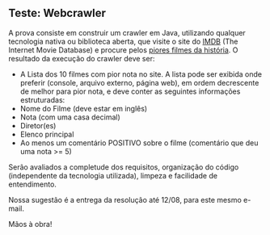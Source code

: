 ## Teste: Webcrawler

A prova consiste em construir um crawler em Java, utilizando qualquer tecnologia nativa ou biblioteca aberta, que visite o site do [IMDB]( https://www.imdb.com) (The Internet Movie Database) e procure pelos [piores filmes da história]( https://www.imdb.com/chart/bottom).
O resultado da execução do crawler deve ser:

- A Lista dos 10 filmes com pior nota no site. A lista pode ser exibida onde preferir (console, arquivo externo, página web), em ordem decrescente de melhor para pior nota, e deve conter as seguintes informações estruturadas:
- Nome do Filme (deve estar em inglês)
- Nota (com uma casa decimal)
- Diretor(es)
- Elenco principal
- Ao menos um comentário POSITIVO sobre o filme (comentário que deu uma nota >= 5)

Serão avaliados a completude dos requisitos, organização do código (independente da tecnologia utilizada), limpeza e facilidade de entendimento.

Nossa sugestão é a entrega da resolução até 12/08, para este mesmo e-mail.

Mãos à obra!
